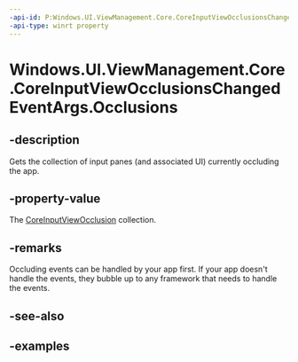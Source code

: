 ```yaml
---
-api-id: P:Windows.UI.ViewManagement.Core.CoreInputViewOcclusionsChangedEventArgs.Occlusions
-api-type: winrt property
---
```


<!-- Property syntax.
public IVectorView<CoreInputViewOcclusion> Occlusions { get; }
-->

# Windows.UI.ViewManagement.Core.CoreInputViewOcclusionsChangedEventArgs.Occlusions

## -description

Gets the collection of input panes (and associated UI) currently occluding the app.

## -property-value

The [CoreInputViewOcclusion](coreinputviewocclusion.md) collection.

## -remarks

Occluding events can be handled by your app first. If your app doesn't handle the events, they bubble up to any framework that needs to handle the events.

## -see-also

## -examples
